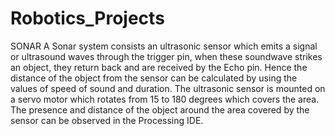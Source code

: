 # Robotics_Projects
SONAR
A Sonar system consists an ultrasonic sensor which emits a signal or ultrasound waves through the trigger pin, when these soundwave strikes an object, they return back and are received by the Echo pin. 
Hence the distance of the object from the sensor can be calculated by using the values of speed of sound and duration. The ultrasonic sensor is mounted on a servo motor which rotates from 15 to 180 degrees which covers the area.
The presence and distance of the object around the area covered by the sensor can be observed in the Processing IDE.
